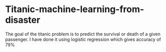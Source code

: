 # Titanic-machine-learning-from-disaster
The goal of the titanic problem is to predict the survival or death of a given passenger. I have done it using logistic regression which gives accuracy of 79%
